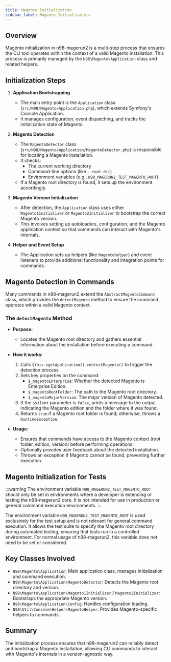 ```yaml
---
title: Magento Initialization
sidebar_label: Magento Initialization
---
```


## Overview

Magento initialization in n98-magerun2 is a multi-step process that ensures the CLI tool operates within the context of a valid Magento installation. This process is primarily managed by the `N98\Magento\Application` class and related helpers.

## Initialization Steps

1. **Application Bootstrapping**
   - The main entry point is the `Application` class (`src/N98/Magento/Application.php`), which extends Symfony's Console Application.
   - It manages configuration, event dispatching, and tracks the initialization state of Magento.

2. **Magento Detection**
   - The `MagentoDetector` class (`src/N98/Magento/Application/MagentoDetector.php`) is responsible for locating a Magento installation.
   - It checks:
     - The current working directory
     - Command-line options (like `--root-dir`)
     - Environment variables (e.g., `N98_MAGERUN2_TEST_MAGENTO_ROOT`)
   - If a Magento root directory is found, it sets up the environment accordingly.

3. **Magento Version Initialization**
   - After detection, the `Application` class uses either `Magento1Initializer` or `Magento2Initializer` to bootstrap the correct Magento version.
   - This involves setting up autoloaders, configuration, and the Magento application context so that commands can interact with Magento's internals.

4. **Helper and Event Setup**
   - The Application sets up helpers (like `MagentoHelper`) and event listeners to provide additional functionality and integration points for commands.

## Magento Detection in Commands

Many commands in n98-magerun2 extend the `AbstractMagentoCommand` class, which provides the `detectMagento` method to ensure the command operates within a valid Magento context.

### The `detectMagento` Method

- **Purpose:**
  - Locates the Magento root directory and gathers essential information about the installation before executing a command.

- **How it works:**
  1. Calls `$this->getApplication()->detectMagento()` to trigger the detection process.
  2. Sets key properties on the command:
     - `$_magentoEnterprise`: Whether the detected Magento is Enterprise Edition.
     - `$_magentoRootFolder`: The path to the Magento root directory.
     - `$_magentoMajorVersion`: The major version of Magento detected.
  3. If the `$silent` parameter is `false`, prints a message to the output indicating the Magento edition and the folder where it was found.
  4. Returns `true` if a Magento root folder is found; otherwise, throws a `RuntimeException`.

- **Usage:**
  - Ensures that commands have access to the Magento context (root folder, edition, version) before performing operations.
  - Optionally provides user feedback about the detected installation.
  - Throws an exception if Magento cannot be found, preventing further execution.

## Magento Initialization for Tests

:::warning
The environment variable `N98_MAGERUN2_TEST_MAGENTO_ROOT` should only be set in environments where a developer is extending or testing the n98-magerun2 core. It is not intended for use in production or general command execution environments.
:::

The environment variable `N98_MAGERUN2_TEST_MAGENTO_ROOT` is used exclusively for the test setup and is not relevant for general command execution. It allows the test suite to specify the Magento root directory during automated testing, ensuring that tests run in a controlled environment. For normal usage of n98-magerun2, this variable does not need to be set or considered.

## Key Classes Involved

- `N98\Magento\Application`: Main application class, manages initialization and command execution.
- `N98\Magento\Application\MagentoDetector`: Detects the Magento root directory and version.
- `N98\Magento\Application\Magento1Initializer` / `Magento2Initializer`: Bootstraps the appropriate Magento version.
- `N98\Magento\Application\Config`: Handles configuration loading.
- `N98\Util\Console\Helper\MagentoHelper`: Provides Magento-specific helpers to commands.

## Summary

The initialization process ensures that n98-magerun2 can reliably detect and bootstrap a Magento installation, allowing CLI commands to interact with Magento's internals in a version-agnostic way.
